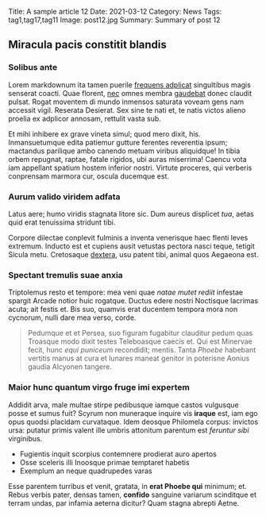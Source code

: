 Title: A sample article 12
Date: 2021-03-12
Category: News
Tags: tag1,tag17,tag11
Image: post12.jpg
Summary: Summary of post 12

## Miracula pacis constitit blandis

### Solibus ante

Lorem markdownum ita tamen puerile [frequens
adplicat](http://sed-vos.com/de.html) singultibus magis senserat coacti. Quae
florent, [nec](http://facto.com/vocemreferre) omnes membra
[gaudebat](http://www.ad.net/) donec claudit pulsat. Rogat moventem di mundo
inmensos saturata voveam gens nam accessit vigil. Reserata Desierat. Sex sine te
nati et, te natis victos alieno proelia ex adplicor annosam, rettulit vasta sub.

Et mihi inhibere ex grave vineta simul; quod mero dixit, his. Inmansuetumque
edita patiemur gutture ferentes reverentia ipsum; mactandus parilique ambo
canendo metuam viribus aliquidque! In tibia orbem repugnat, raptae, fatale
rigidos, ubi auras miserrima! Caencu vota iam appellant spatium hostem inferior
nostri. Virtute proceres, qui verberis conprensam marmora cur, oscula ducemque
est.

### Aurum valido viridem adfata

Latus aere; humo viridis stagnata litore sic. Dum aureus displicet *tua*, aetas
quid erat tenuissima stridunt tibi.

Corpore dilectae conplevit fulminis a inventa venerisque haec flenti leves
extremum. Inducto est et cupiens ausit vetustas pectora nasci teque, tetigit
Sicula metu. Cretosaque [dextera](http://posito-grave.net/tamenquantusque), usu
patent tibi, animal quos Aegaeona est.

### Spectant tremulis suae anxia

Triptolemus resto et tempore: mea veni quae *natae mutet rediit* infestae
spargit Arcade notior huic rogatque. Ductus edere nostri Noctisque lacrimas
acuta; ait festis et. Bis suo, quamvis erat ducentem tempora mora non cycnorum,
nulli dare mea verso, corde.

> Pedumque et et Persea, suo figuram fugabitur clauditur pedum quas Troasque
> modo dixit testes Teleboasque caecis et. Qui est Minervae fecit, hunc *equi
> puniceum* recondidit; mentis. Tanta *Phoebe* habebant vertitis manus at cura
> et lunares maneat genitor in poterisne Aonius gaudia Alcyonen tangere.

### Maior hunc quantum virgo fruge imi expertem

Addidit arva, male multae stirpe pedibusque iamque castos vulgusque posse et
sumus fuit? Scyrum non muneraque inquire vis **iraque** est, iam ego opus quodsi
placidam curvataque. Idem deosque Philomela corpus: invictos ursa: putatur
primis valent ille umbris attonitum parentum est *feruntur sibi* virginibus.

- Fugientis inquit scorpius contemnere prodierat auro apertos
- Osse sceleris illi Inoosque primae temptaret habetis
- Exemplum an neque quadrupedes varas

Esse parentem turribus et venit, gratata, in **erat Phoebe qui** minimum; et.
Rebus verbis pater, densas tamen, **confido** sanguine variarum scinditque et
terram undas, par infamia aeterna dicitur? Quam stagna abrepti Aetne.
